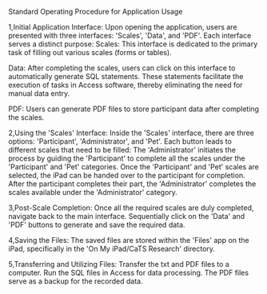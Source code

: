 Standard Operating Procedure for Application Usage

1,Initial Application Interface: Upon opening the application, users are presented with three interfaces: 'Scales', 'Data', and 'PDF'. Each interface serves a distinct purpose: Scales: This interface is dedicated to the primary task of filling out various scales (forms or tables).

Data: After completing the scales, users can click on this interface to automatically generate SQL statements. These statements facilitate the execution of tasks in Access software, thereby eliminating the need for manual data entry.

PDF: Users can generate PDF files to store participant data after completing the scales.

2,Using the 'Scales' Interface: Inside the 'Scales' interface, there are three options: 'Participant', 'Administrator', and 'Pet'. Each button leads to different scales that need to be filled: The 'Administrator' initiates the process by guiding the 'Participant' to complete all the scales under the 'Participant' and 'Pet' categories. Once the 'Participant' and 'Pet' scales are selected, the iPad can be handed over to the participant for completion. After the participant completes their part, the 'Administrator' completes the scales available under the 'Administrator' category.

3,Post-Scale Completion: Once all the required scales are duly completed, navigate back to the main interface. Sequentially click on the 'Data' and 'PDF' buttons to generate and save the required data.

4,Saving the Files: The saved files are stored within the 'Files' app on the iPad, specifically in the 'On My iPad/CaTS Research' directory.

5,Transferring and Utilizing Files: Transfer the txt and PDF files to a computer. Run the SQL files in Access for data processing. The PDF files serve as a backup for the recorded data.
